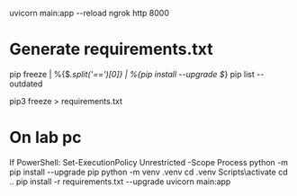 uvicorn main:app --reload
ngrok http 8000

# Generate requirements.txt
pip freeze | %{$_.split('==')[0]} | %{pip install --upgrade $_}
pip list --outdated

pip3 freeze > requirements.txt

# On lab pc
If PowerShell: Set-ExecutionPolicy Unrestricted -Scope Process
python -m pip install --upgrade pip
python -m venv .venv
cd .venv
Scripts\activate
cd ..
pip install -r requirements.txt --upgrade
uvicorn main:app